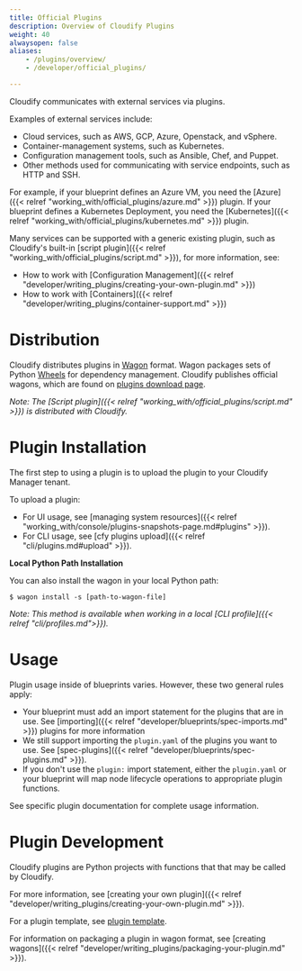 ```yaml
---
title: Official Plugins
description: Overview of Cloudify Plugins
weight: 40
alwaysopen: false
aliases:
    - /plugins/overview/
    - /developer/official_plugins/

---
```


Cloudify communicates with external services via plugins.

Examples of external services include:

- Cloud services, such as AWS, GCP, Azure, Openstack, and vSphere.
- Container-management systems, such as Kubernetes.
- Configuration management tools, such as Ansible, Chef, and Puppet.
- Other methods used for communicating with service endpoints, such as HTTP and SSH.

For example, if your blueprint defines an Azure VM, you need the [Azure]({{< relref "working_with/official_plugins/azure.md" >}}) plugin. If your blueprint defines a Kubernetes Deployment, you need the [Kubernetes]({{< relref "working_with/official_plugins/kubernetes.md" >}}) plugin.

Many services can be supported with a generic existing plugin, such as Cloudify's built-in [script plugin]({{< relref "working_with/official_plugins/script.md" >}}), for more information, see:

- How to work with [Configuration Management]({{< relref "developer/writing_plugins/creating-your-own-plugin.md" >}})
- How to work with [Containers]({{< relref "developer/writing_plugins/container-support.md" >}})


# Distribution

Cloudify distributes plugins in [Wagon](https://github.com/cloudify-cosmo/wagon/blob/master/README.md) format. Wagon packages sets of Python [Wheels](https://packaging.python.org/tutorials/distributing-packages/#wheels) for dependency management. Cloudify publishes official wagons, which are found on [plugins download page](http://cloudify.co/plugins).

_Note: The [Script plugin]({{< relref "working_with/official_plugins/script.md" >}}) is distributed with Cloudify._


# Plugin Installation

The first step to using a plugin is to upload the plugin to your Cloudify Manager tenant.

To upload a plugin:

- For UI usage, see [managing system resources]({{< relref "working_with/console/plugins-snapshots-page.md#plugins" >}}).
- For CLI usage, see [cfy plugins upload]({{< relref "cli/plugins.md#upload" >}}).


**Local Python Path Installation**

You can also install the wagon in your local Python path:

```
$ wagon install -s [path-to-wagon-file]
```

_Note: This method is available when working in a local [CLI profile]({{< relref "cli/profiles.md">}})._


# Usage

Plugin usage inside of blueprints varies. However, these two general rules apply:

- Your blueprint must add an import statement for the plugins that are in use. See [importing]({{< relref "developer/blueprints/spec-imports.md" >}}) plugins for more information
- We still support importing the `plugin.yaml` of the plugins you want to use. See [spec-plugins]({{< relref "developer/blueprints/spec-plugins.md" >}}).
- If you don't use the `plugin:` import statement, either the `plugin.yaml` or your blueprint will map node lifecycle operations to appropriate plugin functions.

See specific plugin documentation for complete usage information. 


# Plugin Development

Cloudify plugins are Python projects with functions that that may be called by Cloudify.

For more information, see [creating your own plugin]({{< relref "developer/writing_plugins/creating-your-own-plugin.md" >}}).

For a plugin template, see [plugin template](https://github.com/cloudify-cosmo/cloudify-plugin-template).

For information on packaging a plugin in wagon format, see [creating wagons]({{< relref "developer/writing_plugins/packaging-your-plugin.md" >}}).
